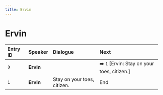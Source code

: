 ```yaml
---
title: Ervin
---
```


# Ervin


| Entry ID | Speaker | Dialogue | Next |
| :------- | :------ | :------- | :------------ |
| `0` | **Ervin** |  | ➡️ `1` \[Ervin: Stay on your toes, citizen\.\] |
| `1` | **Ervin** | Stay on your toes, citizen\. | End |
